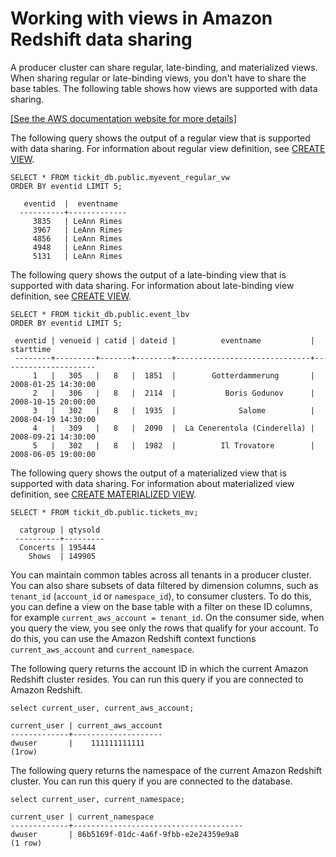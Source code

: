 # Working with views in Amazon Redshift data sharing<a name="datashare-views"></a>

A producer cluster can share regular, late\-binding, and materialized views\. When sharing regular or late\-binding views, you don't have to share the base tables\. The following table shows how views are supported with data sharing\.

[\[See the AWS documentation website for more details\]](http://docs.aws.amazon.com/redshift/latest/dg/datashare-views.html)

The following query shows the output of a regular view that is supported with data sharing\. For information about regular view definition, see [CREATE VIEW](r_CREATE_VIEW.md)\.

```
SELECT * FROM tickit_db.public.myevent_regular_vw 
ORDER BY eventid LIMIT 5;

   eventid  |  eventname
  ----------+-------------
     3835   | LeAnn Rimes
     3967   | LeAnn Rimes
     4856   | LeAnn Rimes
     4948   | LeAnn Rimes     
     5131   | LeAnn Rimes
```

The following query shows the output of a late\-binding view that is supported with data sharing\. For information about late\-binding view definition, see [CREATE VIEW](r_CREATE_VIEW.md)\.

```
SELECT * FROM tickit_db.public.event_lbv 
ORDER BY eventid LIMIT 5;
         
 eventid | venueid | catid | dateid |          eventname           |      starttime
 --------+---------+-------+--------+------------------------------+---------------------
     1   |   305   |   8   |  1851  |        Gotterdammerung       | 2008-01-25 14:30:00
     2   |   306   |   8   |  2114  |           Boris Godunov      | 2008-10-15 20:00:00
     3   |   302   |   8   |  1935  |              Salome          | 2008-04-19 14:30:00
     4   |   309   |   8   |  2090  |  La Cenerentola (Cinderella) | 2008-09-21 14:30:00
     5   |   302   |   8   |  1982  |          Il Trovatore        | 2008-06-05 19:00:00
```

The following query shows the output of a materialized view that is supported with data sharing\. For information about materialized view definition, see [CREATE MATERIALIZED VIEW](materialized-view-create-sql-command.md)\.

```
SELECT * FROM tickit_db.public.tickets_mv;

  catgroup | qtysold
 ----------+---------
  Concerts | 195444
    Shows  | 149905
```

You can maintain common tables across all tenants in a producer cluster\. You can also share subsets of data filtered by dimension columns, such as `tenant_id` \(`account_id` or `namespace_id`\), to consumer clusters\. To do this, you can define a view on the base table with a filter on these ID columns, for example `current_aws_account = tenant_id`\. On the consumer side, when you query the view, you see only the rows that qualify for your account\. To do this, you can use the Amazon Redshift context functions `current_aws_account` and `current_namespace`\.

The following query returns the account ID in which the current Amazon Redshift cluster resides\. You can run this query if you are connected to Amazon Redshift\.

```
select current_user, current_aws_account;

current_user | current_aws_account
-------------+--------------------
dwuser       |    111111111111
(1row)
```

The following query returns the namespace of the current Amazon Redshift cluster\. You can run this query if you are connected to the database\.

```
select current_user, current_namespace; 

current_user | current_namespace
-------------+--------------------------------------
dwuser       | 86b5169f-01dc-4a6f-9fbb-e2e24359e9a8
(1 row)
```